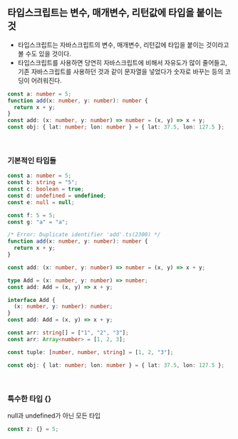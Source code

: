 ## 타입스크립트는 변수, 매개변수, 리턴값에 타입을 붙이는 것

- 타입스크립트는 자바스크립트의 변수, 매개변수, 리턴값에 타입을 붙이는 것이라고 볼 수도 있을 것이다.
- 타입스크립트를 사용하면 당연히 자바스크립트에 비해서 자유도가 많이 줄어들고, 기존 자바스크립트를 사용하던 것과 같이 문자열을 넣었다가 숫자로 바꾸는 등의 코딩이 어려워진다.

```ts
const a: number = 5;
function add(x: number, y: number): number {
  return x + y;
}
const add: (x: number, y: number) => number = (x, y) => x + y;
const obj: { lat: number; lon: number } = { lat: 37.5, lon: 127.5 };
```

<br />

### 기본적인 타입들

```ts
const a: number = 5;
const b: string = "5";
const c: boolean = true;
const d: undefined = undefined;
const e: null = null;

const f: 5 = 5;
const g: "a" = "a";

/* Error: Duplicate identifier 'add'.ts(2300) */
function add(x: number, y: number): number {
  return x + y;
}

const add: (x: number, y: number) => number = (x, y) => x + y;

type Add = (x: number, y: number) => number;
const add: Add = (x, y) => x + y;

interface Add {
  (x: number, y: number): number;
}
const add: Add = (x, y) => x + y;

const arr: string[] = ["1", "2", "3"];
const arr: Array<number> = [1, 2, 3];

const tuple: [number, number, string] = [1, 2, "3"];

const obj: { lat: number; lon: number } = { lat: 37.5, lon: 127.5 };
```

<br />

### 특수한 타입 {}

null과 undefined가 아닌 모든 타입

```ts
const z: {} = 5;
```
